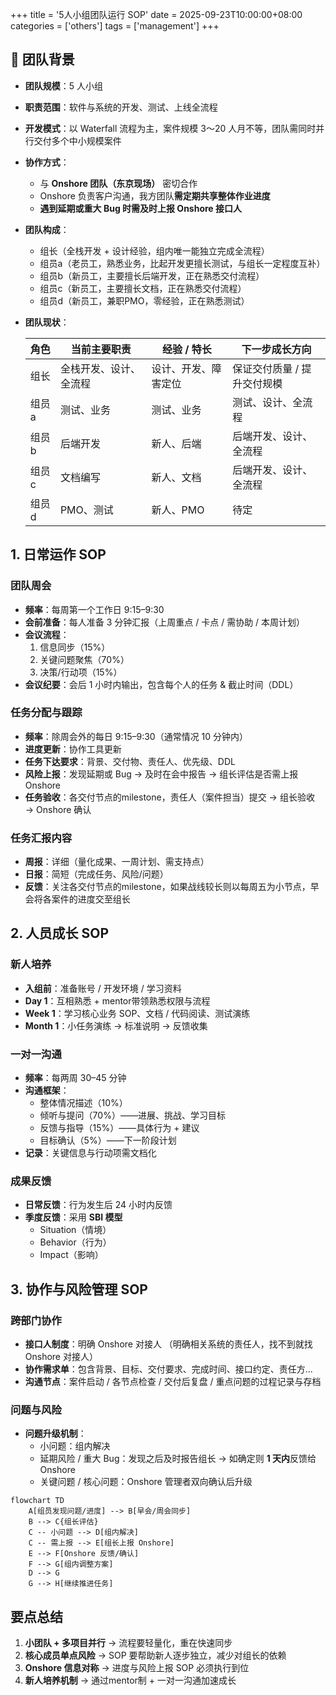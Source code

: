 +++
title = '5人小组团队运行 SOP'
date = 2025-09-23T10:00:00+08:00
categories = ['others']
tags = ['management']
+++

## 📌 团队背景
- **团队规模**：5 人小组  

- **职责范围**：软件与系统的开发、测试、上线全流程  

- **开发模式**：以 Waterfall 流程为主，案件规模 3～20 人月不等，团队需同时并行交付多个中小规模案件  

- **协作方式**：  
  - 与 **Onshore 团队（东京现场）** 密切合作  
  - Onshore 负责客户沟通，我方团队**需定期共享整体作业进度**  
  - **遇到延期或重大 Bug 时需及时上报 Onshore 接口人**  
  
- **团队构成**：  
  
  - 组长（全栈开发 + 设计经验，组内唯一能独立完成全流程）  
  - 组员a（老员工，熟悉业务，比起开发更擅长测试，与组长一定程度互补）  
  - 组员b（新员工，主要擅长后端开发，正在熟悉交付流程） 
  - 组员c（新员工，主要擅长文档，正在熟悉交付流程） 
  - 组员d（新员工，兼职PMO，零经验，正在熟悉测试）  
  
- **团队现状**： 

  | 角色  | 当前主要职责           | 经验 / 特长          | 下一步成长方向              |
  | ----- | ---------------------- | -------------------- | --------------------------- |
  | 组长  | 全栈开发、设计、全流程 | 设计、开发、障害定位 | 保证交付质量 / 提升交付规模 |
  | 组员a | 测试、业务             | 测试、业务           | 测试、设计、全流程          |
  | 组员b | 后端开发               | 新人、后端           | 后端开发、设计、全流程      |
  | 组员c | 文档编写               | 新人、文档           | 后端开发、设计、全流程      |
  | 组员d | PMO、测试              | 新人、PMO            | 待定                        |



## 1. 日常运作 SOP

### 团队周会
- **频率**：每周第一个工作日 9:15–9:30
- **会前准备**：每人准备 3 分钟汇报（上周重点 / 卡点 / 需协助 / 本周计划） 
- **会议流程**： 
  1. 信息同步（15%）
  2. 关键问题聚焦（70%）
  3. 决策/行动项（15%）
- **会议纪要**：会后 1 小时内输出，包含每个人的任务 & 截止时间（DDL） 



### 任务分配与跟踪
- **频率**：除周会外的每日 9:15–9:30（通常情况 10 分钟内）
- **进度更新**：协作工具更新 
- **任务下达要求**：背景、交付物、责任人、优先级、DDL
- **风险上报**：发现延期或 Bug → 及时在会中报告 → 组长评估是否需上报 Onshore 
- **任务验收**：各交付节点的milestone，责任人（案件担当）提交 → 组长验收 → Onshore 确认 



### 任务汇报内容
- **周报**：详细（量化成果、一周计划、需支持点）  
- **日报**：简短（完成任务、风险/问题）  
- **反馈**：关注各交付节点的milestone，如果战线较长则以每周五为小节点，早会将各案件的进度交至组长



## 2. 人员成长 SOP

### 新人培养
- **入组前**：准备账号 / 开发环境 / 学习资料  
- **Day 1**：互相熟悉 + mentor带领熟悉权限与流程  
- **Week 1**：学习核心业务 SOP、文档 / 代码阅读、测试演练  
- **Month 1**：小任务演练 → 标准说明 → 反馈收集  



### 一对一沟通
- **频率**：每两周 30–45 分钟
- **沟通框架**：
  - 整体情况描述（10%）
  - 倾听与提问（70%）——进展、挑战、学习目标
  - 反馈与指导（15%）——具体行为 + 建议
  - 目标确认（5%）——下一阶段计划
- **记录**：关键信息与行动项需文档化



### 成果反馈
- **日常反馈**：行为发生后 24 小时内反馈
- **季度反馈**：采用 **SBI 模型**
  - Situation（情境）
  - Behavior（行为）
  - Impact（影响）



## 3. 协作与风险管理 SOP

### 跨部门协作
- **接口人制度**：明确 Onshore 对接人 （明确相关系统的责任人，找不到就找 Onshore 对接人）
- **协作需求单**：包含背景、目标、交付要求、完成时间、接口约定、责任方...
- **沟通节点**：案件启动 / 各节点检查 / 交付后复盘 / 重点问题的过程记录与存档



### 问题与风险

- **问题升级机制**：
  - 小问题：组内解决
  - 延期风险 / 重大 Bug：发现之后及时报告组长 → 如确定则 **1 天内**反馈给 Onshore
  - 关键问题 / 核心问题：Onshore 管理者双向确认后升级


```mermaid
flowchart TD
    A[组员发现问题/进度] --> B[早会/周会同步]
    B --> C{组长评估}
    C -- 小问题 --> D[组内解决]
    C -- 需上报 --> E[组长上报 Onshore]
    E --> F[Onshore 反馈/确认]
    F --> G[组内调整方案]
    D --> G
    G --> H[继续推进任务]
```



## 要点总结

1. **小团队 + 多项目并行** → 流程要轻量化，重在快速同步  
2. **核心成员单点风险** → SOP 要帮助新人逐步独立，减少对组长的依赖  
3. **Onshore 信息对称** → 进度与风险上报 SOP 必须执行到位  
4. **新人培养机制** → 通过mentor制 + 一对一沟通加速成长
